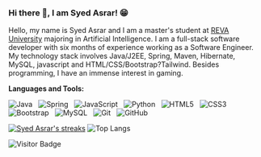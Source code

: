 ### Hi there 👋, I am Syed Asrar! 😁

Hello, my name is Syed Asrar and I am a master's student at [REVA University](https://www.reva.edu.in/) majoring in Artificial Intelligence. I am a full-stack software developer with six months of experience working as a Software Engineer. My technology stack involves Java/J2EE, Spring, Maven, Hibernate, MySQL, javascript and HTML/CSS/Bootstrap?Tailwind. Besides programming, I have an immense interest in gaming.


**Languages and Tools:** 

![Java](https://img.shields.io/badge/-Java-black?logo=java&style=social)&nbsp;&nbsp;
![Spring](https://img.shields.io/badge/-Spring%20Framework-black?logo=spring&style=social)&nbsp;&nbsp;
![JavaScript](https://img.shields.io/badge/-JavaScript-black?logo=javascript&style=social)&nbsp;&nbsp;
![Python](https://img.shields.io/badge/-Python-black?logo=Python&style=social)&nbsp;&nbsp;
![HTML5](https://img.shields.io/badge/-HTML5-black?logo=html5&style=social)&nbsp;&nbsp;
![CSS3](https://img.shields.io/badge/-CSS3-black?logo=css3&style=social)&nbsp;&nbsp;
![Bootstrap](https://img.shields.io/badge/-Bootstrap-black?logo=bootstrap&style=social)&nbsp;&nbsp;
![MySQL](https://img.shields.io/badge/-MySQL-black?logo=mysql&style=social)&nbsp;&nbsp;
![Git](https://img.shields.io/badge/-Git-black?logo=git&style=social)&nbsp;&nbsp;
![GitHub](https://img.shields.io/badge/-GitHub-black?logo=github&style=social)&nbsp;&nbsp;

[![Syed Asrar's streaks](https://streak-stats.demolab.com/?user=DenverCoder1)](https://git.io/streak-stats)
![Top Langs](https://github-readme-stats.vercel.app/api/top-langs/?username=syedasrar00&hide=TeX&layout=compact)

![Visitor Badge](https://visitor-badge.laobi.icu/badge?page_id=syedasrar00.syedasrar00)

